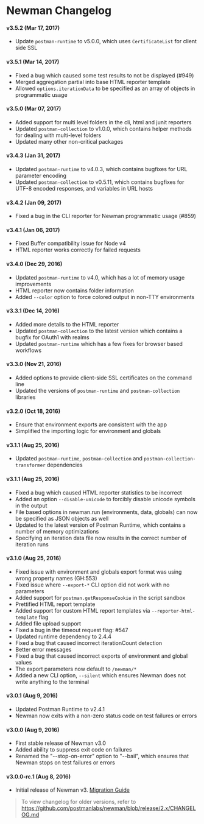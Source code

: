# Newman Changelog

#### v3.5.2 (Mar 17, 2017)
- Update `postman-runtime` to v5.0.0, which uses `CertificateList` for client side SSL

#### v3.5.1 (Mar 14, 2017)
- Fixed a bug which caused some test results to not be displayed (#949)
- Merged aggregation partial into base HTML reporter template
- Allowed `options.iterationData` to be specified as an array of objects in programmatic usage

#### v3.5.0 (Mar 07, 2017)
- Added support for multi level folders in the cli, html and junit reporters
- Updated `postman-collection` to v1.0.0, which contains helper methods for dealing with multi-level folders
- Updated many other non-critical packages

#### v3.4.3 (Jan 31, 2017)
- Updated `postman-runtime` to v4.0.3, which contains bugfixes for URL parameter encoding
- Updated `postman-collection` to v0.5.11, which contains bugfixes for UTF-8 encoded responses, and variables in URL hosts

#### v3.4.2 (Jan 09, 2017)
- Fixed a bug in the CLI reporter for Newman programmatic usage (#859)

#### v3.4.1 (Jan 06, 2017)
- Fixed Buffer compatibility issue for Node v4 
- HTML reporter works correctly for failed requests

#### v3.4.0 (Dec 29, 2016)
- Updated `postman-runtime` to v4.0, which has a lot of memory usage improvements
- HTML reporter now contains folder information
- Added `--color` option to force colored output in non-TTY environments

#### v3.3.1 (Dec 14, 2016)
- Added more details to the HTML reporter
- Updated `postman-collection` to the latest version which contains a bugfix for OAuth1 with realms
- Updated `postman-runtime` which has a few fixes for browser based workflows

#### v3.3.0 (Nov 21, 2016)
- Added options to provide client-side SSL certificates on the command line
- Updated the versions of `postman-runtime` and `postman-collection` libraries

#### v3.2.0 (Oct 18, 2016)
- Ensure that environment exports are consistent with the app
- Simplified the importing logic for environment and globals

#### v3.1.1 (Aug 25, 2016)

- Updated `postman-runtime`, `postman-collection` and `postman-collection-transformer` dependencies

#### v3.1.1 (Aug 25, 2016)

- Fixed a bug which caused HTML reporter statistics to be incorrect
- Added an option `--disable-unicode` to forcibly disable unicode symbols in the output
- File based options in newman.run (environments, data, globals) can now be specified as JSON objects as well
- Updated to the latest version of Postman Runtime, which contains a number of memory optimizations
- Specifying an iteration data file now results in the correct number of iteration runs

#### v3.1.0 (Aug 25, 2016)

- Fixed issue with environment and globals export format was using wrong property names (GH:553)
- Fixed issue where `--export-*` CLI option did not work with no parameters
- Added support for `postman.getResponseCookie` in the script sandbox
- Prettified HTML report template
- Added support for custom HTML report templates via `--reporter-html-template` flag
- Added file upload support
- Fixed a bug in the timeout request flag: #547
- Updated runtime dependency to 2.4.4
- Fixed a bug that caused incorrect iterationCount detection
- Better error messages
- Fixed a bug that caused incorrect exports of environment and global values
- The export parameters now default to `/newman/*`
- Added a new CLI option, `--silent` which ensures Newman does not write anything to the terminal

#### v3.0.1 (Aug 9, 2016)

- Updated Postman Runtime to v2.4.1
- Newman now exits with a non-zero status code on test failures or errors

#### v3.0.0 (Aug 9, 2016)

- First stable release of Newman v3.0
- Added ability to suppress exit code on failures
- Renamed the "--stop-on-error" option to "--bail", which ensures that Newman stops on test failures or errors

#### v3.0.0-rc.1 (Aug 8, 2016)

- Initial release of Newman v3. [Migration Guide](MIGRATION.md)

> To view changelog for older versions, refer to https://github.com/postmanlabs/newman/blob/release/2.x/CHANGELOG.md
